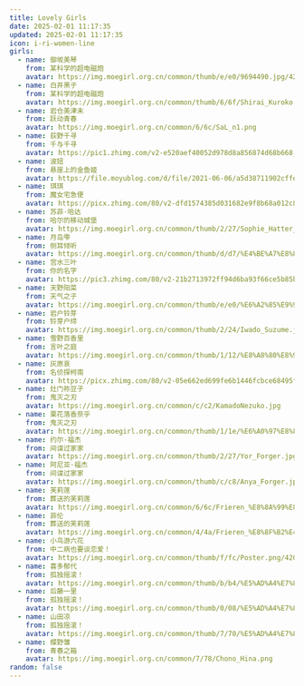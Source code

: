 ```yaml
---
title: Lovely Girls
date: 2025-02-01 11:17:35
updated: 2025-02-01 11:17:35
icon: i-ri-women-line
girls:
  - name: 御坂美琴
    from: 某科学的超电磁炮
    avatar: https://img.moegirl.org.cn/common/thumb/e/e0/9694490.jpg/420px-9694490.jpg
  - name: 白井黑子
    from: 某科学的超电磁炮
    avatar: https://img.moegirl.org.cn/common/thumb/6/6f/Shirai_Kuroko.jpg/420px-Shirai_Kuroko.jpg
  - name: 岩仓美津未
    from: 跃动青春
    avatar: https://img.moegirl.org.cn/common/6/6c/SaL_n1.png
  - name: 荻野千寻
    from: 千与千寻
    avatar: https://pic1.zhimg.com/v2-e520aef40052d978d8a856874d68b668_r.jpg
  - name: 波妞
    from: 悬崖上的金鱼姬
    avatar: https://file.moyublog.com/d/file/2021-06-06/a5d38711902cffeb6a6938d7746bbd3a.jpg
  - name: 琪琪
    from: 魔女宅急便
    avatar: https://picx.zhimg.com/80/v2-dfd1574385d031682e9f8b68a012c80e_720w.webp?source=2c26e567
  - name: 苏菲·哈达
    from: 哈尔的移动城堡
    avatar: https://img.moegirl.org.cn/common/thumb/2/27/Sophie_Hatter_1.png/420px-Sophie_Hatter_1.png
  - name: 月岛雫
    from: 侧耳倾听
    avatar: https://img.moegirl.org.cn/common/thumb/d/d7/%E4%BE%A7%E8%80%B3%E5%80%BE%E5%90%AC2.1.png/420px-%E4%BE%A7%E8%80%B3%E5%80%BE%E5%90%AC2.1.png
  - name: 宫水三叶
    from: 你的名字
    avatar: https://pic3.zhimg.com/80/v2-21b2713972ff94d6ba93f66ce5b85b4a_720w.webp
  - name: 天野阳菜
    from: 天气之子
    avatar: https://img.moegirl.org.cn/common/thumb/e/e0/%E6%A2%85%E9%9B%A8%2883197947%29.jpg/420px-%E6%A2%85%E9%9B%A8%2883197947%29.jpg
  - name: 岩户铃芽
    from: 铃芽户缔
    avatar: https://img.moegirl.org.cn/common/thumb/2/24/Iwado_Suzume.jpg/420px-Iwado_Suzume.jpg
  - name: 雪野百香里
    from: 言叶之庭
    avatar: https://img.moegirl.org.cn/common/thumb/1/12/%E8%A8%80%E8%91%89%E9%9B%AA%E9%87%8E.jpg/420px-%E8%A8%80%E8%91%89%E9%9B%AA%E9%87%8E.jpg
  - name: 灰原哀
    from: 名侦探柯南
    avatar: https://picx.zhimg.com/80/v2-05e662ed699fe6b1446fcbce68495f26_720w.webp?source=1def8aca
  - name: 灶门祢豆子
    from: 鬼灭之刃
    avatar: https://img.moegirl.org.cn/common/c/c2/KamadoNezuko.jpg
  - name: 栗花落香奈乎
    from: 鬼灭之刃
    avatar: https://img.moegirl.org.cn/common/thumb/1/1e/%E6%A0%97%E8%8A%B1%E8%90%BD_%E9%A6%99%E5%A5%88%E4%B9%8E.png/420px-%E6%A0%97%E8%8A%B1%E8%90%BD_%E9%A6%99%E5%A5%88%E4%B9%8E.png
  - name: 约尔·福杰
    from: 间谍过家家
    avatar: https://img.moegirl.org.cn/common/thumb/2/27/Yor_Forger.jpg/420px-Yor_Forger.jpg
  - name: 阿尼亚·福杰
    from: 间谍过家家
    avatar: https://img.moegirl.org.cn/common/thumb/c/c8/Anya_Forger.jpg/420px-Anya_Forger.jpg
  - name: 芙莉莲
    from: 葬送的芙莉莲
    avatar: https://img.moegirl.org.cn/common/6/6c/Frieren_%E8%8A%99%E8%8E%89%E8%8E%B2_small.png
  - name: 菲伦
    from: 葬送的芙莉莲
    avatar: https://img.moegirl.org.cn/common/4/4a/Frieren_%E8%8F%B2%E4%BC%A6_small.png
  - name: 小鸟游六花
    from: 中二病也要谈恋爱！
    avatar: https://img.moegirl.org.cn/common/thumb/f/fc/Poster.png/420px-Poster.png
  - name: 喜多郁代
    from: 孤独摇滚！
    avatar: https://img.moegirl.org.cn/common/thumb/b/b4/%E5%AD%A4%E7%8B%AC%E6%91%87%E6%BB%9A%E8%B4%BA%E5%9B%BE_%E7%AC%AC3%E8%AF%9D_%E5%96%9C%E5%A4%9A%E9%83%81%E4%BB%A3.jpeg/375px-%E5%AD%A4%E7%8B%AC%E6%91%87%E6%BB%9A%E8%B4%BA%E5%9B%BE_%E7%AC%AC3%E8%AF%9D_%E5%96%9C%E5%A4%9A%E9%83%81%E4%BB%A3.jpeg
  - name: 后藤一里
    from: 孤独摇滚！
    avatar: https://img.moegirl.org.cn/common/thumb/0/08/%E5%AD%A4%E7%8B%AC%E6%91%87%E6%BB%9A%E8%B4%BA%E5%9B%BE_%E7%AC%AC%E4%B8%80%E8%AF%9D_%E5%90%8E%E8%97%A4%E4%B8%80%E9%87%8C.jpeg/375px-%E5%AD%A4%E7%8B%AC%E6%91%87%E6%BB%9A%E8%B4%BA%E5%9B%BE_%E7%AC%AC%E4%B8%80%E8%AF%9D_%E5%90%8E%E8%97%A4%E4%B8%80%E9%87%8C.jpeg
  - name: 山田凉
    from: 孤独摇滚！
    avatar: https://img.moegirl.org.cn/common/thumb/7/70/%E5%AD%A4%E7%8B%AC%E6%91%87%E6%BB%9A%E8%B4%BA%E5%9B%BE_%E7%AC%AC4%E8%AF%9D_%E5%B1%B1%E7%94%B0%E5%87%89.jpeg/375px-%E5%AD%A4%E7%8B%AC%E6%91%87%E6%BB%9A%E8%B4%BA%E5%9B%BE_%E7%AC%AC4%E8%AF%9D_%E5%B1%B1%E7%94%B0%E5%87%89.jpeg
  - name: 蝶野雏
    from: 青春之箱
    avatar: https://img.moegirl.org.cn/common/7/78/Chono_Hina.png
random: false
---
```


<YunGirls :girls="frontmatter.girls" :random="frontmatter.random" />
